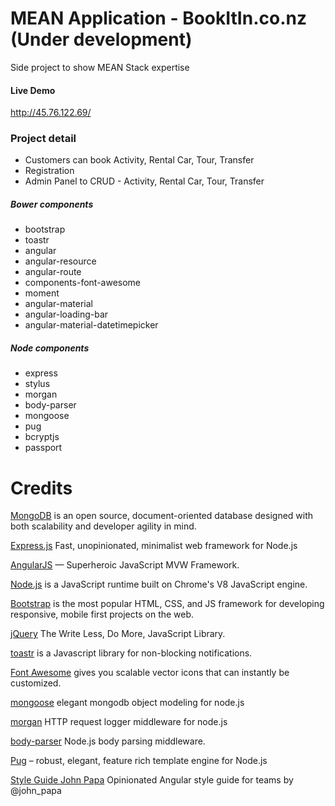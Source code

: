 # MEAN Application - BookItIn.co.nz (Under development)
  Side project to show MEAN Stack expertise

#### Live Demo
http://45.76.122.69/

### Project detail
* Customers can book Activity, Rental Car, Tour, Transfer
* Registration
* Admin Panel to CRUD - Activity, Rental Car, Tour, Transfer

##### Bower components
* bootstrap
* toastr
* angular
* angular-resource
* angular-route
* components-font-awesome
* moment
* angular-material
* angular-loading-bar
* angular-material-datetimepicker

##### Node components
* express
* stylus
* morgan
* body-parser
* mongoose
* pug
* bcryptjs
* passport

# Credits
[MongoDB](https://www.mongodb.com/) is an open source, document-oriented database designed with both scalability and developer agility in mind.

[Express.js](http://expressjs.com/) Fast, unopinionated, minimalist web framework for Node.js

[AngularJS](https://angularjs.org/) — Superheroic JavaScript MVW Framework.

[Node.js](https://nodejs.org/) is a JavaScript runtime built on Chrome's V8 JavaScript engine.

[Bootstrap](http://getbootstrap.com/) is the most popular HTML, CSS, and JS framework for developing responsive, mobile first projects on the web.

[jQuery](https://jquery.com/) The Write Less, Do More, JavaScript Library.

[toastr](https://github.com/CodeSeven/toastr) is a Javascript library for non-blocking notifications.

[Font Awesome](http://fontawesome.io/) gives you scalable vector icons that can instantly be customized.

[mongoose](http://mongoosejs.com/) elegant mongodb object modeling for node.js

[morgan](https://github.com/expressjs/morgan) HTTP request logger middleware for node.js

[body-parser]( https://github.com/expressjs/body-parser) Node.js body parsing middleware.

[Pug](https://pugjs.org/api/getting-started.html)  – robust, elegant, feature rich template engine for Node.js

[Style Guide John Papa](https://github.com/johnpapa/angular-styleguide) Opinionated Angular style guide for teams by @john_papa
